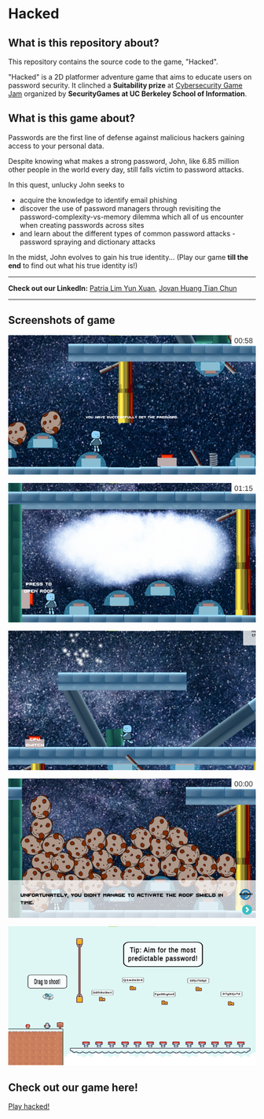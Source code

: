 # Hacked

## What is this repository about?
This repository contains the source code to the game, "Hacked".  

"Hacked" is a 2D platformer adventure game that aims to educate users on password security. It clinched a **Suitability prize** at [Cybersecurity Game Jam](https://lnkd.in/g8wuV_5) organized by **SecurityGames at UC Berkeley School of Information**.

## What is this game about?
Passwords are the first line of defense against malicious hackers gaining access to your personal data.  

Despite knowing what makes a strong password, John, like 6.85 million other people in the world every day, still falls victim to password attacks.

In this quest, unlucky John seeks to

* acquire the knowledge to identify email phishing
* discover the use of password managers through revisiting the password-complexity-vs-memory dilemma which all of us encounter when creating passwords across sites
* and learn about the different types of common password attacks - password spraying and dictionary attacks  

In the midst, John evolves to gain his true identity... (Play our game **till the end** to find out what his true identity is!)

---  

**Check out our LinkedIn:** [Patria Lim Yun Xuan](https://www.linkedin.com/in/patrialim/), [Jovan Huang Tian Chun](https://www.linkedin.com/in/jovanhuang/)  

---  

## Screenshots of game  

![alt text](https://github.com/jovanhuang/Cyber-Security-Game-Jam-2021/blob/main/image1.png)  

![alt text](https://github.com/jovanhuang/Cyber-Security-Game-Jam-2021/blob/main/image2.png)  

![alt text](https://github.com/jovanhuang/Cyber-Security-Game-Jam-2021/blob/main/image3.png)  

![alt text](https://github.com/jovanhuang/Cyber-Security-Game-Jam-2021/blob/main/image4.png)  

![alt text](https://github.com/jovanhuang/Cyber-Security-Game-Jam-2021/blob/main/image5.png)  

## Check out our game here!
[Play hacked!](https://patrialyx.itch.io/hacked)
